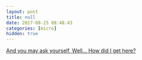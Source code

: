 ```yaml
---
layout: post
title: null
date: 2017-08-25 08:48:43
categories: [micro]
hidden: true
---
```


[And you may ask yourself, Well... How did I get here?](https://youtu.be/I1wg1DNHbNU)